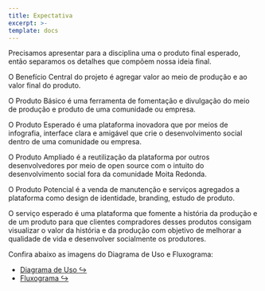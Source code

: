 ```yaml
---
title: Expectativa
excerpt: >-
template: docs
---
```

Precisamos apresentar para a disciplina uma o produto final esperado, então separamos os detalhes que compõem nossa ideia final.

O Benefício Central do projeto é agregar valor ao meio de produção e ao valor final do
produto.

O Produto Básico é uma ferramenta de fomentação e divulgação do meio de produção
e produto de uma comunidade ou empresa.

O Produto Esperado é uma plataforma inovadora que por meios de infografia, interface
clara e amigável que crie o desenvolvimento social dentro de uma comunidade ou
empresa.

O Produto Ampliado é a reutilização da plataforma por outros desenvolvedores por
meio de open source com o intuito do desenvolvimento social fora da comunidade
Moita Redonda.

O Produto Potencial é a venda de manutenção e serviços agregados a plataforma
como design de identidade, branding, estudo de produto.

O serviço esperado é uma plataforma que fomente a história da produção e de um
produto para que clientes compradores desses produtos consigam visualizar o valor
da história e da produção com objetivo de melhorar a qualidade de vida e desenvolver
socialmente os produtores.

Confira abaixo as imagens do Diagrama de Uso e Fluxograma:

* [Diagrama de Uso ↪](https://drive.google.com/file/d/1VHC3ViY_QCMk66821E0Nzydhll74RPUb/view?usp=sharing "Protótipos")
* [Fluxograma ↪](https://drive.google.com/file/d/1D0C6FvyWSDyJDLnrFpAmdiyp6Bh55uqm/view?usp=sharing "Protótipos")


